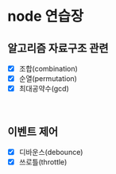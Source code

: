 # node 연습장

## 알고리즘 자료구조 관련

- [x] 조합(combination)
- [x] 순열(permutation)
- [x] 최대공약수(gcd)

<br />

## 이벤트 제어

- [x] 디바운스(debounce)
- [x] 쓰로틀(throttle)
